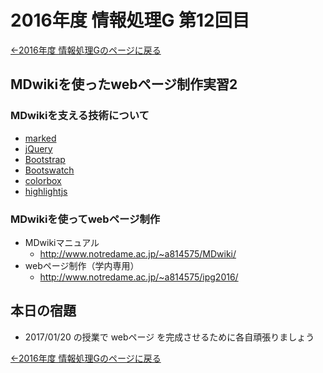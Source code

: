 #  2016年度 情報処理G 第12回目

[←2016年度 情報処理Gのページに戻る](#!lecture/2016infoG.md)

## MDwikiを使ったwebページ制作実習2

### MDwikiを支える技術について

* [marked](https://github.com/chjj/marked/)
* [jQuery](http://www.jquery.org/)
* [Bootstrap](http://www.getbootstrap.com/)
* [Bootswatch](http://www.bootswatch.com/)
* [colorbox](http://www.jacklmoore.com/colorbox/)
* [highlightjs](https://highlightjs.org/)

### MDwikiを使ってwebページ制作

- MDwikiマニュアル
	- http://www.notredame.ac.jp/~a814575/MDwiki/
- webページ制作（学内専用）
	- http://www.notredame.ac.jp/~a814575/ipg2016/

## 本日の宿題

- 2017/01/20 の授業で webページ を完成させるために各自頑張りましょう

[←2016年度 情報処理Gのページに戻る](#!lecture/2016infoG.md)